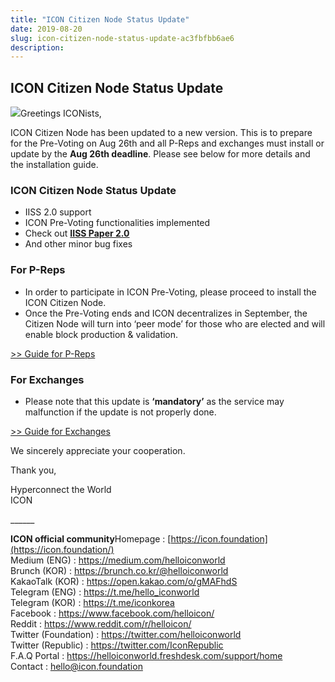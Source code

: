 ```yaml
---
title: "ICON Citizen Node Status Update"
date: 2019-08-20
slug: icon-citizen-node-status-update-ac3fbfbb6ae6
description:
---
```


## ICON Citizen Node Status Update

![](https://cdn-images-1.medium.com/max/800/1*usNUDWaUzxc2D2Y1o5zfdw.png)Greetings ICONists,

ICON Citizen Node has been updated to a new version. This is to prepare for the Pre-Voting on Aug 26th and all P-Reps and exchanges must install or update by the **Aug 26th deadline**. Please see below for more details and the installation guide.

### **ICON Citizen Node Status Update**

* IISS 2.0 support
* ICON Pre-Voting functionalities implemented
* Check out [**IISS Paper 2.0**](https://m.icon.foundation/download/IISS_Paper_v2.0_EN.pdf)
* And other minor bug fixes

### **For P-Reps**

* In order to participate in ICON Pre-Voting, please proceed to install the ICON Citizen Node.
* Once the Pre-Voting ends and ICON decentralizes in September, the Citizen Node will turn into ‘peer mode’ for those who are elected and will enable block production & validation.

[>> Guide for P-Reps](https://www.icondev.io/docs/p-rep-installation-and-configuration-1)

### **For Exchanges**

* Please note that this update is **‘mandatory’** as the service may malfunction if the update is not properly done.

[>> Guide for Exchanges](https://www.icondev.io/docs/citizen-installation-and-configuration)

We sincerely appreciate your cooperation.

Thank you,

Hyperconnect the World  
ICON

\_\_\_\_\_\_

**ICON official community**Homepage : [https://icon.foundation](https://icon.foundation/)  
Medium (ENG) : <https://medium.com/helloiconworld>  
Brunch (KOR) : <https://brunch.co.kr/@helloiconworld>  
KakaoTalk (KOR) : <https://open.kakao.com/o/gMAFhdS>  
Telegram (ENG) : <https://t.me/hello_iconworld>  
Telegram (KOR) : <https://t.me/iconkorea>  
Facebook : <https://www.facebook.com/helloicon/>  
Reddit : <https://www.reddit.com/r/helloicon/>  
Twitter (Foundation) : <https://twitter.com/helloiconworld>  
Twitter (Republic) : <https://twitter.com/IconRepublic>  
F.A.Q Portal : <https://helloiconworld.freshdesk.com/support/home>  
Contact : [hello@icon.foundation](http://hello@icon.foundation/)

